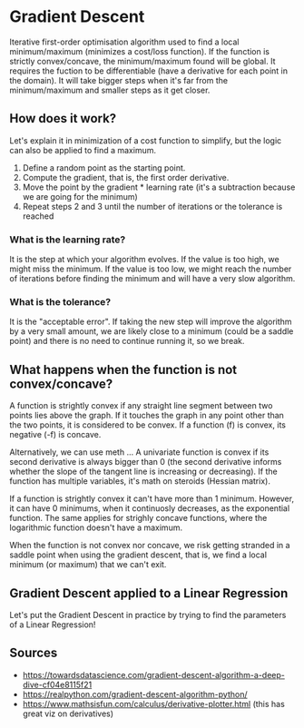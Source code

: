 # Gradient Descent
Iterative first-order optimisation algorithm used to find a local minimum/maximum (minimizes a cost/loss function). If the function is strictly convex/concave, the minimum/maximum found will be global. It requires the fuction to be differentiable (have a derivative for each point in the domain). It will take bigger steps when it's far from the minimum/maximum and smaller steps as it get closer.

## How does it work?
Let's explain it in minimization of a cost function to simplify, but the logic can also be applied to find a maximum.
1. Define a random point as the starting point.
2. Compute the gradient, that is, the first order derivative.
3. Move the point by the gradient * learning rate (it's a subtraction because we are going for the minimum)
4. Repeat steps 2 and 3 until the number of iterations or the tolerance is reached

### What is the learning rate?
It is the step at which your algorithm evolves. If the value is too high, we might miss the minimum. If the value is too low, we might reach the number of iterations before finding the minimum and will have a very slow algorithm.

### What is the tolerance?
It is the "acceptable error". If taking the new step will improve the algorithm by a very small amount, we are likely close to a minimum (could be a saddle point) and there is no need to continue running it, so we break.

## What happens when the function is not convex/concave?
A function is strightly convex if any straight line segment between two points lies above the graph. If it touches the graph in any point other than the two points, it is considered to be convex. If a function (f) is convex, its negative (-f) is concave.

Alternatively, we can use meth ... A univariate function is convex if its second derivative is always bigger than 0 (the second derivative informs whether the slope of the tangent line is increasing or decreasing). If the function has multiple variables, it's math on steroids (Hessian matrix).

If a function is strightly convex it can't have more than 1 minimum. However, it can have 0 minimums, when it continuosly decreases, as the exponential function. The same applies for strighly concave functions, where the logarithmic function doesn't have a maximum.

When the function is not convex nor concave, we risk getting stranded in a saddle point when using the gradient descent, that is, we find a local minimum (or maximum) that we can't exit.

## Gradient Descent applied to a Linear Regression
Let's put the Gradient Descent in practice by trying to find the parameters of a Linear Regression!

## Sources
- https://towardsdatascience.com/gradient-descent-algorithm-a-deep-dive-cf04e8115f21 
- https://realpython.com/gradient-descent-algorithm-python/ 
- https://www.mathsisfun.com/calculus/derivative-plotter.html (this has great viz on derivatives)
